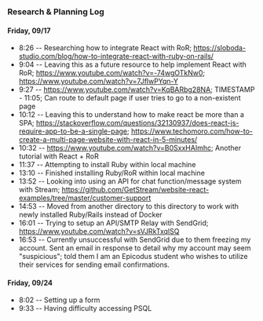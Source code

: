 ### Research & Planning Log
#### Friday, 09/17
* 8:26 -- Researching how to integrate React with RoR; https://sloboda-studio.com/blog/how-to-integrate-react-with-ruby-on-rails/
* 9:04 -- Leaving this as a future resource to help implement React with RoR; https://www.youtube.com/watch?v=-74wgOTkNw0; https://www.youtube.com/watch?v=7JflwPYqn-Y
* 9:27 -- https://www.youtube.com/watch?v=KqBARbg28NA; TIMESTAMP - 11:05; Can route to default page if user tries to go to a non-existent page
* 10:12 -- Leaving this to understand how to make react be more than a SPA; https://stackoverflow.com/questions/32130937/does-react-js-require-app-to-be-a-single-page; https://www.techomoro.com/how-to-create-a-multi-page-website-with-react-in-5-minutes/
* 10:32 -- https://www.youtube.com/watch?v=B0SxxHAImhc; Another tutorial with React + RoR
* 11:37 -- Attempting to install Ruby within local machine
* 13:10 -- Finished installing Ruby/RoR within local machine
* 13:52 -- Looking into using an API for chat function/message system with Stream; https://github.com/GetStream/website-react-examples/tree/master/customer-support
* 14:53 -- Moved from another directory to this directory to work with newly installed Ruby/Rails instead of Docker
* 16:01 -- Trying to setup an API/SMTP Relay with SendGrid; https://www.youtube.com/watch?v=sVJRkTxqlSQ
* 16:53 -- Currently unsuccessful with SendGrid due to them freezing my account. Sent an email in response to detail why my account may seem "suspicious"; told them I am an Epicodus student who wishes to utilize their services for sending email confirmations.


#### Friday, 09/24
* 8:02 -- Setting up a form
* 9:33 -- Having difficulty accessing PSQL